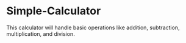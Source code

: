 # Simple-Calculator
This calculator will handle basic operations like addition, subtraction, multiplication, and division.
